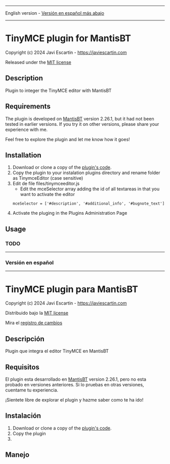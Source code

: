 **************************
English version - [Versión en español más abajo](#versión-en-español)
*************************

# TinyMCE plugin for MantisBT

Copyright (c) 2024 Javi Escartin - https://javiescartin.com

Released under the [MIT license](https://opensource.org/licenses/MIT)

<!-- See the [Changelog](https://github.com/) -->

## Description

Plugin to integer the TinyMCE editor with MantisBT


## Requirements

The plugin is developed on [MantisBT](https://mantisbt.org/) version 2.26.1,
but it had not been tested in earlier versions. If you try it on other versions,
please share your experience with me.

Feel free to explore the plugin and let me know how it goes!

## Installation

1. Download or clone a copy of the [plugin's code](https://github.com/).
2. Copy the plugin to your instalation plugins directory and rename folder as 
TinymceEditor (case sensitive)
3. Edit de file files/tinymceeditor.js
    - Edit the mceSelector array adding the id of all textareas in that you
    want to activate the editor
    ```
    mceSelector = ['#description', '#additional_info', '#bugnote_text']
    ```
4. Activate the pluging in the Plugins Administration Page

## Usage
### TODO

***************************************************************************************
### Versión en español
***************************************************************************************

# TinyMCE plugin para MantisBT

Copyright (c) 2024 Javi Escartin - https://javiescartin.com

Distribuido bajo la [MIT license](https://opensource.org/licenses/MIT)

Mira el [registro de cambios](https://github.com/)

## Descripción

Plugin que integra el editor TinyMCE en MantisBT


## Requisitos

El plugin esta desarrollado en [MantisBT](https://mantisbt.org/) version 2.26.1, pero
no esta probado en versiones anteriores. Si lo pruebas en otras versiones, cuentame tu
experiencia.

¡Sientete libre de explorar el plugin y hazme saber como te ha ido!

## Instalación

1. Download or clone a copy of the [plugin's code](https://github.com/).
2. Copy the plugin 
3. 

## Manejo

